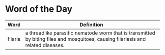 # Word of the Day

|Word|Definition|
|---|---|
|filaria|a threadlike parasitic nematode worm that is transmitted by biting flies and mosquitoes, causing filariasis and related diseases.|